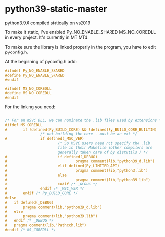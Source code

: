# python39-static-master
python3.9.6 compiled statically on vs2019

To make it static, I've enabled Py_NO_ENABLE_SHARED MS_NO_COREDLL in every project. It's currently in MT MTd.

To make sure the library is linked properly in the program, you have to edit pyconfig.h.

At the beginning of pyconfig.h add:

```cpp
#ifndef Py_NO_ENABLE_SHARED
#define Py_NO_ENABLE_SHARED
#endif

#ifndef MS_NO_COREDLL
#define MS_NO_COREDLL
#endif
```

For the linking you need:
```cpp

/* For an MSVC DLL, we can nominate the .lib files used by extensions */
#ifdef MS_COREDLL
#       if !defined(Py_BUILD_CORE) && !defined(Py_BUILD_CORE_BUILTIN)
                /* not building the core - must be an ext */
#               if defined(_MSC_VER)
                        /* So MSVC users need not specify the .lib
                        file in their Makefile (other compilers are
                        generally taken care of by distutils.) */
#                       if defined(_DEBUG)
#                               pragma comment(lib,"python39_d.lib")
#                       elif defined(Py_LIMITED_API)
#                               pragma comment(lib,"python3.lib")
#                       else
#                               pragma comment(lib,"python39.lib")
#                       endif /* _DEBUG */
#               endif /* _MSC_VER */
#       endif /* Py_BUILD_CORE */
#else
#   if defined(_DEBUG)
#       pragma comment(lib,"python39_d.lib")
#   else
#       pragma comment(lib,"python39.lib")
#   endif /* _DEBUG */
#   pragma comment(lib,"Pathcch.lib")
#endif /* MS_COREDLL */
```
